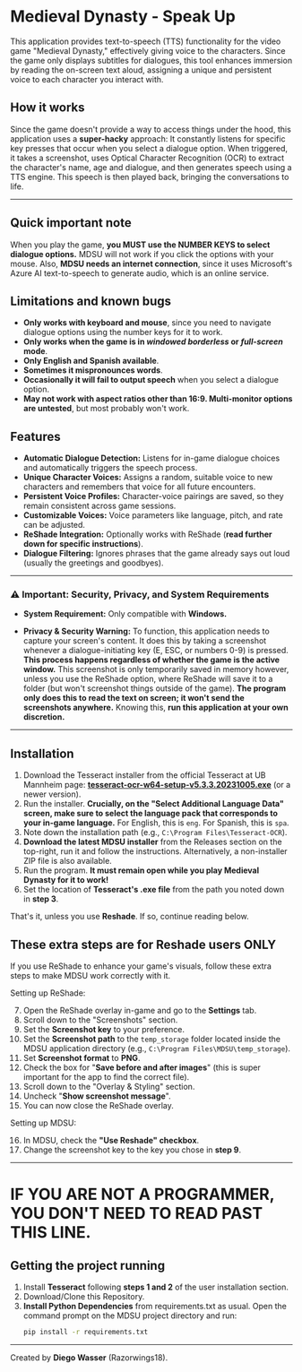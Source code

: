 # Medieval Dynasty - Speak Up

This application provides text-to-speech (TTS) functionality for the video game "Medieval Dynasty," effectively giving voice to the characters. Since the game only displays subtitles for dialogues, this tool enhances immersion by reading the on-screen text aloud, assigning a unique and persistent voice to each character you interact with.


## How it works

Since the game doesn't provide a way to access things under the hood, this application uses a **super-hacky** approach:
It constantly listens for specific key presses that occur when you select a dialogue option. When triggered, it takes a screenshot, uses Optical Character Recognition (OCR) to extract the character's name, age and dialogue, and then generates speech using a TTS engine. This speech is then played back, bringing the conversations to life.

---

## Quick important note

When you play the game, **you MUST use the NUMBER KEYS to select dialogue options.** MDSU will not work if you click the options with your mouse.
Also, **MDSU needs an internet connection**, since it uses Microsoft's Azure AI text-to-speech to generate audio, which is an online service.


## Limitations and known bugs

-   **Only works with keyboard and mouse**, since you need to navigate dialogue options using the number keys for it to work.
-   **Only works when the game is in *windowed borderless* or *full-screen* mode**.
-   **Only English and Spanish available**.
-   **Sometimes it mispronounces words**.
-   **Occasionally it will fail to output speech** when you select a dialogue option.
-   **May not work with aspect ratios other than 16:9. Multi-monitor options are untested**, but most probably won't work.


## Features

-   **Automatic Dialogue Detection:** Listens for in-game dialogue choices and automatically triggers the speech process.
-   **Unique Character Voices:** Assigns a random, suitable voice to new characters and remembers that voice for all future encounters.
-   **Persistent Voice Profiles:** Character-voice pairings are saved, so they remain consistent across game sessions.
-   **Customizable Voices:** Voice parameters like language, pitch, and rate can be adjusted.
-   **ReShade Integration:** Optionally works with ReShade (**read further down for specific instructions**).
-   **Dialogue Filtering:** Ignores phrases that the game already says out loud (usually the greetings and goodbyes).

---

### ⚠️ Important: Security, Privacy, and System Requirements

-   **System Requirement:** Only compatible with **Windows.**

-   **Privacy & Security Warning:** To function, this application needs to capture your screen's content. It does this by taking a screenshot whenever a dialogue-initiating key (E, ESC, or numbers 0-9) is pressed. **This process happens regardless of whether the game is the active window.** This screenshot is only temporarily saved in memory however, unless you use the ReShade option, where ReShade will save it to a folder (but won't screenshot things outside of the game). **The program only does this to read the text on screen; it won't send the screenshots anywhere.** Knowing this, **run this application at your own discretion.**

---

## Installation

1.  Download the Tesseract installer from the official Tesseract at UB Mannheim page: [**tesseract-ocr-w64-setup-v5.3.3.20231005.exe**](https://github.com/UB-Mannheim/tesseract/wiki) (or a newer version).
2.  Run the installer. **Crucially, on the "Select Additional Language Data" screen, make sure to select the language pack that corresponds to your in-game language.** For English, this is `eng`. For Spanish, this is `spa`.
3.  Note down the installation path (e.g., `C:\Program Files\Tesseract-OCR`).
4.  **Download the latest MDSU installer** from the Releases section on the top-right, run it and follow the instructions.
        Alternatively, a non-installer ZIP file is also available.
5.  Run the program. **It must remain open while you play Medieval Dynasty for it to work!**
6.  Set the location of **Tesseract's .exe file** from the path you noted down in **step 3**.

That's it, unless you use **Reshade**. If so, continue reading below.


## These extra steps are for Reshade users ONLY
If you use ReShade to enhance your game's visuals, follow these extra steps to make MDSU work correctly with it.

Setting up ReShade:

7.  Open the ReShade overlay in-game and go to the **Settings** tab.
8.  Scroll down to the "Screenshots" section.
9.  Set the **Screenshot key** to your preference.
10.  Set the **Screenshot path** to the `temp_storage` folder located inside the MDSU application directory (e.g., `C:\Program Files\MDSU\temp_storage`).
11.  Set **Screenshot format** to **PNG**.
12.  Check the box for "**Save before and after images**" (this is super important for the app to find the correct file).
13.  Scroll down to the "Overlay & Styling" section.
14.  Uncheck "**Show screenshot message**".
15.  You can now close the ReShade overlay.

Setting up MDSU:

16. In MDSU, check the **"Use Reshade" checkbox**.
17. Change the screenshot key to the key you chose in **step 9**.

---

# IF YOU ARE NOT A PROGRAMMER, YOU DON'T NEED TO READ PAST THIS LINE.

## Getting the project running

1.  Install **Tesseract** following **steps 1 and 2** of the user installation section.
2.  Download/Clone this Repository.
3.  **Install Python Dependencies** from requirements.txt as usual. Open the command prompt on the MDSU project directory and run:
    ```bash
    pip install -r requirements.txt
    ```

---

Created by **Diego Wasser** (Razorwings18).